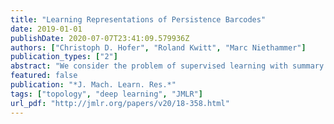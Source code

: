 ```yaml
---
title: "Learning Representations of Persistence Barcodes"
date: 2019-01-01
publishDate: 2020-07-07T23:41:09.579936Z
authors: ["Christoph D. Hofer", "Roland Kwitt", "Marc Niethammer"]
publication_types: ["2"]
abstract: "We consider the problem of supervised learning with summary representations of topological features in data. In particular, we focus on persistent homology, the prevalent tool used in topological data analysis. As the summary representations, referred to as barcodes or persistence diagrams, come in the unusual format of multi sets, equipped with computationally expensive metrics, they can not readily be processed with conventional learning techniques. While different approaches to address this problem have been proposed, either in the context of kernel-based learning, or via carefully designed vectorization techniques, it remains an open problem how to leverage advances in representation learning via deep neural networks. Appropriately handling topological summaries as input to neural networks would address the disadvantage of previous strategies which handle this type of data in a task-agnostic manner. In particular, we propose an approach that is designed to learn a task-specific representation of barcodes. In other words, we aim to learn a representation that adapts to the learning problem while, at the same time, preserving theoretical properties (such as stability). This is done by projecting barcodes into a finite dimensional vector space using a collection of parametrized functionals, so called structure elements, for which we provide a generic construction scheme. A theoretical analysis of this approach reveals sufficient conditions to preserve stability, and also shows that different choices of structure elements lead to great differences with respect to their suitability for numerical optimization. When implemented as a neural network input layer, our approach demonstrates compelling performance on various types of problems, including graph classification and eigenvalue prediction, the classification of 2D/3D object shapes and recognizing activities from EEG signals."
featured: false
publication: "*J. Mach. Learn. Res.*"
tags: ["topology", "deep learning", "JMLR"]
url_pdf: "http://jmlr.org/papers/v20/18-358.html"
---
```


